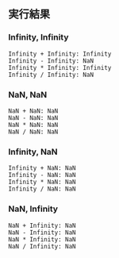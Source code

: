 ## 実行結果

### Infinity, Infinity

```
Infinity + Infinity: Infinity
Infinity - Infinity: NaN
Infinity * Infinity: Infinity
Infinity / Infinity: NaN
```

### NaN, NaN

```
NaN + NaN: NaN
NaN - NaN: NaN
NaN * NaN: NaN
NaN / NaN: NaN
```

### Infinity, NaN

```
Infinity + NaN: NaN
Infinity - NaN: NaN
Infinity * NaN: NaN
Infinity / NaN: NaN
```

### NaN, Infinity

```
NaN + Infinity: NaN
NaN - Infinity: NaN
NaN * Infinity: NaN
NaN / Infinity: NaN
```
